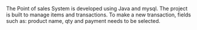 The Point of  sales System is developed using Java and mysql. The project is built to manage  items and transactions. To make a new transaction, fields such as: product name, qty and payment needs to be selected.
